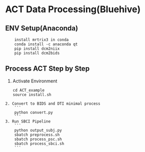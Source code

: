 # ACT Data Processing(Bluehive)

## ENV Setup(Anaconda)
        install mrtrix3 in conda
        conda install -c anaconda qt
        pip install dcm2niix
        pip install dcm2bids


## Process ACT Step by Step
   1. Activate Environment
        ```
        cd ACT_example
        source install.sh 
        ```
    2. Convert to BIDS and DTI minimal process
        ```
        python convert.py
        ```
    3. Run SBCI Pipeline
        ```
        python output_subj.py
        sbatch preprocess.sh
        sbatch process_psc.sh
        sbatch process_sbci.sh
        ```